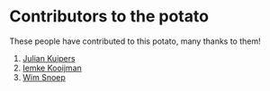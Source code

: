 # Contributors to the potato

These people have contributed to this potato, many thanks to them!

1. [Julian Kuipers](/profiles/julian.md)
2. [Iemke Kooijman](/profiles/iemke.md)
3. [Wim Snoep](/profiles/wim.md)